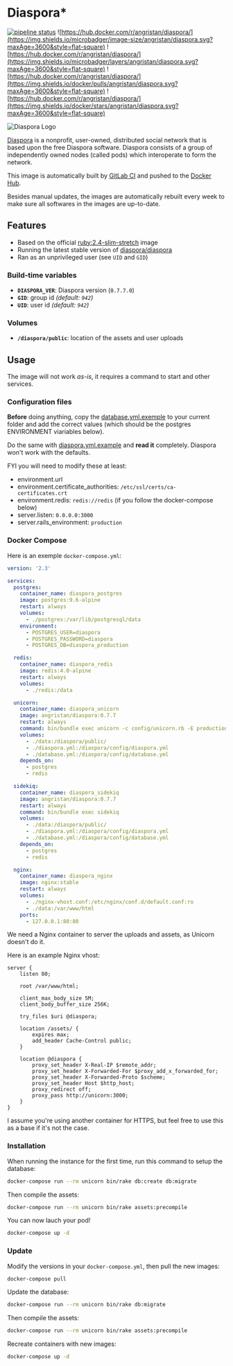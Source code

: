 # Diaspora*

[![pipeline status](https://gitlab.com/angristan/docker-diaspora/badges/master/pipeline.svg)](https://gitlab.com/angristan/docker-diaspora/pipelines) ![https://hub.docker.com/r/angristan/diaspora/](https://img.shields.io/microbadger/image-size/angristan/diaspora.svg?maxAge=3600&style=flat-square) ![https://hub.docker.com/r/angristan/diaspora/](https://img.shields.io/microbadger/layers/angristan/diaspora.svg?maxAge=3600&style=flat-square) ![https://hub.docker.com/r/angristan/diaspora/](https://img.shields.io/docker/pulls/angristan/diaspora.svg?maxAge=3600&style=flat-square) ![https://hub.docker.com/r/angristan/diaspora/](https://img.shields.io/docker/stars/angristan/diaspora.svg?maxAge=3600&style=flat-square)

![Diaspora Logo](https://i.imgur.com/J50tnoC.png)

[Diaspora](https://diasporafoundation.org/) is a nonprofit, user-owned, distributed social network that is based upon the free Diaspora software. Diaspora consists of a group of independently owned nodes (called pods) which interoperate to form the network.

This image is automatically built by [GitLab CI](https://gitlab.com/angristan/docker-diaspora/pipelines) and pushed to the [Docker Hub](https://hub.docker.com/r/angristan/diaspora/).

Besides manual updates, the images are automatically rebuilt every week to make sure all softwares in the images are up-to-date.

## Features

- Based on the official [ruby:2.4-slim-stretch](https://hub.docker.com/_/ruby/) image
- Running the latest stable version of [diaspora/diaspora](https://github.com/diaspora/diaspora)
- Ran as an unprivileged user (see `UID` and `GID`)

### Build-time variables

- **`DIASPORA_VER`**: Diaspora version (`0.7.7.0`)
- **`GID`**: group id *(default: `942`)*
- **`UID`**: user id *(default: `942`)*

### Volumes

- **`/diaspora/public`**: location of the assets and user uploads

## Usage

The image will not work *as-is*, it requires a command to start and other services.

### Configuration files

**Before** doing anything, copy the [database.yml.exemple](https://github.com/diaspora/diaspora/blob/develop/config/database.yml.example) to your current folder and add the correct values (which should be the postgres ENVIRONMENT viariables below).

Do the same with [diaspora.yml.example](https://github.com/diaspora/diaspora/blob/develop/config/diaspora.yml.example) and **read it** completely. Diaspora won't work with the defaults.

FYI you will need to modify these at least:

- environment.url
- environment.certificate_authorities: `/etc/ssl/certs/ca-certificates.crt`
- environment.redis: `redis://redis` (if you follow the docker-compose below)
- server.listen: `0.0.0.0:3000`
- server.rails_environment: `production`

### Docker Compose

Here is an exemple `docker-compose.yml`:

```yaml
version: '2.3'

services:
  postgres:
    container_name: diaspora_postgres
    image: postgres:9.6-alpine
    restart: always
    volumes:
      - ./postgres:/var/lib/postgresql/data
    environment:
      - POSTGRES_USER=diaspora
      - POSTGRES_PASSWORD=diaspora
      - POSTGRES_DB=diaspora_production

  redis:
    container_name: diaspora_redis
    image: redis:4.0-alpine
    restart: always
    volumes:
      - ./redis:/data

  unicorn:
    container_name: diaspora_unicorn
    image: angristan/diaspora:0.7.7
    restart: always
    command: bin/bundle exec unicorn -c config/unicorn.rb -E production
    volumes:
      - ./data:/diaspora/public/
      - ./diaspora.yml:/diaspora/config/diaspora.yml
      - ./database.yml:/diaspora/config/database.yml
    depends_on:
      - postgres
      - redis

  sidekiq:
    container_name: diaspora_sidekiq
    image: angristan/diaspora:0.7.7
    restart: always
    command: bin/bundle exec sidekiq
    volumes:
      - ./data:/diaspora/public/
      - ./diaspora.yml:/diaspora/config/diaspora.yml
      - ./database.yml:/diaspora/config/database.yml
    depends_on:
      - postgres
      - redis

  nginx:
    container_name: diaspora_nginx
    image: nginx:stable
    restart: always
    volumes:
      - ./nginx-vhost.conf:/etc/nginx/conf.d/default.conf:ro
      - ./data:/var/www/html
    ports:
      - 127.0.0.1:80:80
```

We need a Nginx container to server the uploads and assets, as Unicorn doesn't do it.

Here is an example Nginx vhost:

```nginx
server {
    listen 80;

    root /var/www/html;

    client_max_body_size 5M;
    client_body_buffer_size 256K;

    try_files $uri @diaspora;

    location /assets/ {
        expires max;
        add_header Cache-Control public;
    }

    location @diaspora {
        proxy_set_header X-Real-IP $remote_addr;
        proxy_set_header X-Forwarded-For $proxy_add_x_forwarded_for;
        proxy_set_header X-Forwarded-Proto $scheme;
        proxy_set_header Host $http_host;
        proxy_redirect off;
        proxy_pass http://unicorn:3000;
    }
}
```

I assume you're using another container for HTTPS, but feel free to use this as a base if it's not the case.

### Installation

When running the instance for the first time, run this command to setup the database:

```sh
docker-compose run --rm unicorn bin/rake db:create db:migrate
```

Then compile the assets:

```sh
docker-compose run --rm unicorn bin/rake assets:precompile
```

You can now lauch your pod!

```sh
docker-compose up -d
```

### Update

Modify the versions in your `docker-compose.yml`, then pull the new images:

```sh
docker-compose pull
```

Update the database:

```sh
docker-compose run --rm unicorn bin/rake db:migrate
```

Then compile the assets:

```sh
docker-compose run --rm unicorn bin/rake assets:precompile
```

Recreate containers with new images:

```sh
docker-compose up -d
```
